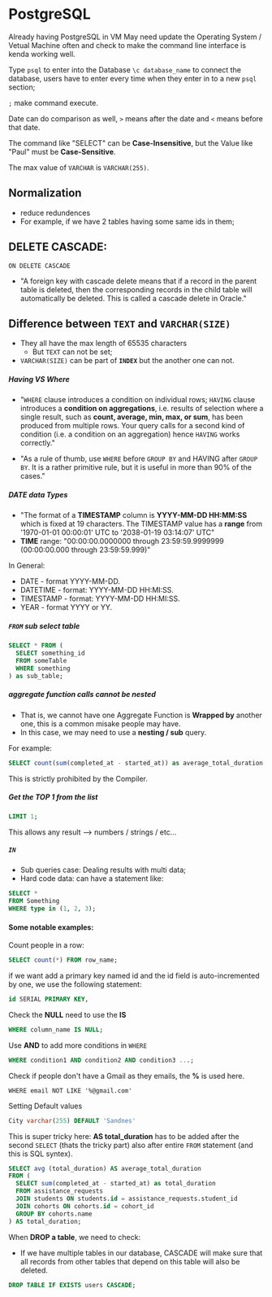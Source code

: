# PostgreSQL

Already having PostgreSQL in VM
May need update the Operating System / Vetual Machine often and check to make the command line interface is kenda working well.

Type `psql` to enter into the Database
`\c database_name` to connect the database, users have to enter every time when they enter in to a new `psql` section;

`;` make command execute.

Date can do comparison as well, `>` means after the date and `<` means before that date.

The command like "SELECT" can be **Case-Insensitive**, but the Value like "Paul" must be **Case-Sensitive**.

The max value of `VARCHAR` is `VARCHAR(255)`.

## Normalization
- reduce redundences
- For example, if we have 2 tables having some same ids in them;

## DELETE CASCADE:
```ON DELETE CASCADE```
- "A foreign key with cascade delete means that if a record in the parent table is deleted, then the corresponding records in the child table will automatically be deleted. This is called a cascade delete in Oracle."


## Difference between `TEXT` and `VARCHAR(SIZE)`
- They all have the max length of 65535 characters
  - But `TEXT` can not be set;
- `VARCHAR(SIZE)` can be part of **`INDEX`** but the another one can not.

##### Having VS Where

- "`WHERE` clause introduces a condition on individual rows; `HAVING` clause introduces a **condition on aggregations**, i.e. results of selection where a single result, such as **count, average, min, max, or sum**, has been produced from multiple rows. Your query calls for a second kind of condition (i.e. a condition on an aggregation) hence `HAVING` works correctly."

- "As a rule of thumb, use `WHERE` before `GROUP BY` and HAVING after `GROUP BY`. It is a rather primitive rule, but it is useful in more than 90% of the cases."

##### DATE data Types
- "The format of a **TIMESTAMP** column is **YYYY-MM-DD HH:MM:SS** which is fixed at 19 characters. The TIMESTAMP value has a **range** from '1970-01-01 00:00:01' UTC to '2038-01-19 03:14:07' UTC"
- **TIME** range: "00:00:00.0000000 through 23:59:59.9999999 (00:00:00.000 through 23:59:59.999)"

In General:
- DATE - format YYYY-MM-DD.
- DATETIME - format: YYYY-MM-DD HH:MI:SS.
- TIMESTAMP - format: YYYY-MM-DD HH:MI:SS.
- YEAR - format YYYY or YY.


##### `FROM` sub select table
```sql
SELECT * FROM (
  SELECT something_id
  FROM someTable
  WHERE something
) as sub_table;
```


##### aggregate function calls cannot be nested
- That is, we cannot have one Aggregate Function is **Wrapped by** another one, this is a common misake people may have.
- In this case, we may need to use a **nesting / sub** query.

For example: 
```sql
SELECT count(sum(completed_at - started_at)) as average_total_duration
```
This is strictly prohibited by the Compiler.

##### Get the TOP 1 from the list
```sql
LIMIT 1;
```
This allows any result --> numbers / strings / etc...


##### `IN`
- Sub queries case: Dealing results with multi data;
- Hard code data: can have a statement like:
```sql
SELECT * 
FROM Something
WHERE type in (1, 2, 3);
```

#### Some notable examples:
Count people in a row:
```sql
SELECT count(*) FROM row_name;
```

if we want add a primary key named id and the id field is auto-incremented by one, we use the following statement:
```sql
id SERIAL PRIMARY KEY,
```

Check the **NULL** need to use the **IS**
```sql
WHERE column_name IS NULL;
```

Use **AND** to add more conditions in `WHERE`
```sql
WHERE condition1 AND condition2 AND condition3 ...;
```

Check if people don't have a Gmail as they emails, the **%** is used here.
```
WHERE email NOT LIKE '%@gmail.com'
```

Setting Default values
```sql
City varchar(255) DEFAULT 'Sandnes'
```


This is super tricky here: **AS total_duration** has to be added after the second `SELECT` (thats the tricky part) also after entire `FROM` statement (and this is SQL syntex).
```sql
SELECT avg (total_duration) AS average_total_duration
FROM (
  SELECT sum(completed_at - started_at) as total_duration
  FROM assistance_requests
  JOIN students ON students.id = assistance_requests.student_id
  JOIN cohorts ON cohorts.id = cohort_id
  GROUP BY cohorts.name
) AS total_duration;
```

When **DROP a table**, we need to check:
- If we have multiple tables in our database, CASCADE will make sure that all records from other tables that depend on this table will also be deleted.
```sql
DROP TABLE IF EXISTS users CASCADE;
```